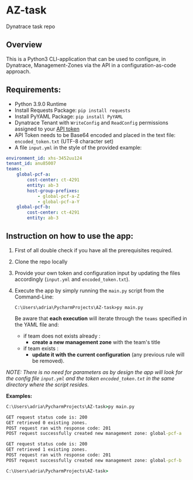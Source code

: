 # AZ-task
Dynatrace task repo

## Overview
This is a Python3 CLI-application that can be used to configure, in Dynatrace, Management-Zones via the API in a configuration-as-code approach.

## Requirements:
- Python 3.9.0 Runtime
- Install Requests Package: `pip install requests`
- Install PyYAML Package: `pip install PyYAML`
- Dynatrace Tenant with `WriteConfig` and `ReadConfig` permissions assigned to your [API token](https://www.dynatrace.com/support/help/dynatrace-api/basics/dynatrace-api-authentication/)
- API Token needs to be Base64 encoded and placed in the text file: `encoded_token.txt` (UTF-8 character set)
- A file `input.yml` in the style of the provided example:
```yaml
environment_id: xhs-3452uu124
tenant_id: anu85007
teams:
    global-pcf-a:
        cost-center: ct-4291
        entity: ab-3
        host-group-prefixes:
            - global-pcf-a-Z
            - global-pcf-a-Y
    global-pcf-b:
        cost-center: ct-4291
        entity: ab-3
```
## Instruction on how to use the app:
 1. First of all double check if you have all the prerequisites required.  
   
 2. Clone the repo locally
 
 3. Provide your own token and configuration input by updating the files accordingly (`input.yml` and `encoded_token.txt`).
 
 4. Execute the app by simply running the `main.py` script from the Command-Line:  
    ```
    C:\Users\adria\PycharmProjects\AZ-task>py main.py
    
    ``` 
    Be aware that **each execution** will iterate through the `teams` specified in the YAML file and:
     - if team does not exists already : 
       - **create a new management zone** with the team's title
     - if team exists :
       - **update it with the current configuration** (any previous rule will be removed).
 
  *NOTE: There is no need for parameters as by design the app will look for the config file `input.yml` and the token `encoded_token.txt` in the same directory where the script resides.*
 
 **Examples:**
 ```cmd
C:\Users\adria\PycharmProjects\AZ-task>py main.py

GET request status code is: 200
GET retrieved 0 existing zones.
POST request ran with response code: 201
POST request successfully created new management zone: global-pcf-a

GET request status code is: 200
GET retrieved 1 existing zones.
POST request ran with response code: 201
POST request successfully created new management zone: global-pcf-b

C:\Users\adria\PycharmProjects\AZ-task>
 ```
